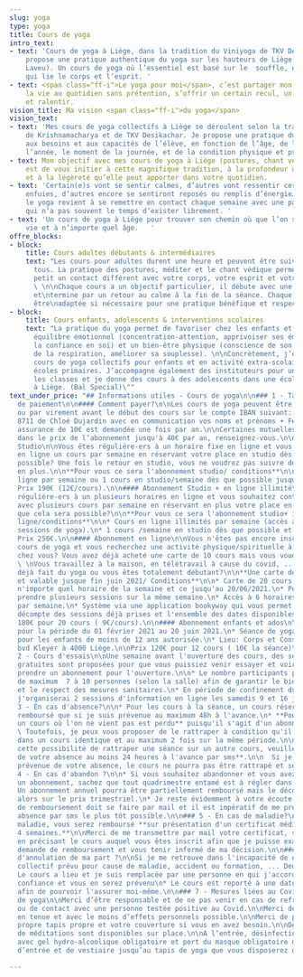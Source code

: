 ```yaml
---
slug: yoga
type: yoga
title: Cours de yoga
intro_text:
- text: 'Cours de yoga à Liège, dans la tradition du Viniyoga de TKV Desikachar. Je
    propose une pratique authentique du yoga sur les hauteurs de Liège (Cointe et
    Laveu). Un cours de yoga où l’essentiel est basé sur le  souffle, une respiration
    qui lie le corps et l’esprit. '
- text: <span class="ff-i">Le yoga pour moi</span>, c’est partager mon regard sur
    la vie au quotidien sans prétention, s’offrir un certain recul, un peu de hauteur
    et ralentir.
vision_title: Ma vision <span class="ff-i">du yoga</span>
vision_text:
- text: 'Mes cours de yoga collectifs à Liège se déroulent selon la tradition de l’enseignement
    de Krishnamacharya et de TKV Desikachar. Je propose une pratique du yoga qui s’adapte
    aux besoins et aux capacités de l’élève, en fonction de l’âge, de la période de
    l’année, le moment de la journée, et de la condition physique et psychique. '
- text: Mon objectif avec mes cours de yoga à Liège (postures, chant védique et méditation)
    est de vous initier à cette magnifique tradition, à la profondeur de son apport
    et à la légèreté qu’elle peut apporter dans votre quotidien.
- text: 'Certain(e)s vont se sentir calmes, d’autres vont ressentir certaines émotions
    enfuies, d’autres encore se sentiront reposés ou remplis d’énergie… Pratiquer
    le yoga revient à se remettre en contact chaque semaine avec une partie de soi
    qui n’a pas souvent le temps d’exister librement. '
- text: 'Un cours de yoga à Liège pour trouver son chemin où que l’on soit dans la
    vie et à n’importe quel âge.   '
offre_blocks:
- block:
    title: Cours adultes débutants & intermédiaires
    text: "Les cours pour adultes durent une heure et peuvent être suivis par toutes\net
      tous. La pratique des postures, méditer et le chant védique permettent petit\nà
      petit un contact différent avec votre corps, votre esprit et votre respiration.
      \ \n\nChaque cours a un objectif particulier, il débute avec une préparation
      et\ntermine par un retour au calme à la fin de la séance. Chaque posture peut
      être\nadaptée si nécessaire pour une pratique bénéfique et respectueuse."
- block:
    title: Cours enfants, adolescents & interventions scolaires
    text: "La pratique du yoga permet de favoriser chez les enfants et adolescents\nleur
      équilibre émotionnel (concentration-attention, apprivoiser ses émotions,\naugmenter
      la confiance en soi) et un bien-être physique (conscience de son corps,\nimportance
      de la respiration, améliorer sa souplesse). \n\nConcrètement, j’organise des
      cours de yoga collectifs pour enfants et en activité extra-scolaire dans\ndeux
      écoles primaires. J’accompagne également des instituteurs pour une sensibilisation\ndans
      les classes et je donne des cours à des adolescents dans une école de danse\ncontemporaine
      à Liège. (Bal Special)\""
text_under_price: "## Informations utiles - Cours de yoga\n\n### 1 - Tarifs et Modalités
  de paiement\n\n#### Comment payer?\n\nLes cours de yoga peuvent être réglés en espèces
  ou par virement avant le début des cours sur le compte IBAN suivant: BE30 0689 3991
  8711 de Chloé Dujardin avec en communication vos noms et prénoms + Fév-Juin 2021.\n\nUne
  assurance de 10€ est demandée une fois par an.\n\nCertaines mutuelles interviennent
  dans le prix de l’abonnement jusqu'à 40€ par an, renseignez-vous.\n\n#### Abonnement
  Studio\n\nVous êtes régulière-ers à un horaire fixe en ligne et vous souhaitez continuer
  en ligne un cours par semaine en réservant votre place en studio dès que cela sera
  possible? Une fois le retour en studio, vous ne voudrez pas suivre de cours en ligne
  en plus.\n\n**Pour vous ce sera l'abonnement studio/ conditions**\n\n* 1 cours en
  ligne par semaine ou 1 cours en studio/semaine dès que possible jusqu’au 20/06/2021.\n*
  Prix 190€ (12€/cours).\n\n#### Abonnement Studio + en ligne illimité\n\nVous êtes
  régulière-ers à un plusieurs horaires en ligne et vous souhaitez continuer en ligne
  avec plusieurs cours par semaine en réservant en plus votre place en studio dès
  que cela sera possible?\n\n**Pour vous ce sera l'abonnement studio+ illimité en
  ligne/conditions**\n\n* Cours en ligne illimités par semaine (accès à près de 80
  sessions de yoga).\n* 1 cours /semaine en studio dès que possible et jusqu'au 20/06/2021.\n*
  Prix 250€.\n\n#### Abonnement en ligne\n\nVous n'êtes pas encore inscrit.es à mes
  cours de yoga et vous recherchez une activité physique/spirituelle à pratiquer de
  chez vous? Vous avez déjà acheté une carte de 10 cours mais vous voudriez prolonger?
  \ \nVous travaillez à la maison, en télétravail à cause du covid, ...  \nVous avez
  déjà fait du yoga ou vous êtes totalement débutant?\n\n**Une carte de 20 cours activée
  et valable jusque fin juin 2021/ Conditions**\n\n* Carte de 20 cours à prendre à
  n'importe quel horaire de la semaine et ce jusqu'au 20/06/2021.\n* Possibilité de
  prendre plusieurs sessions sur la même semaine.\n* Accès à 6 horaires différents
  par semaine.\n* Système via une application bookyway qui vous permet de suivre le
  décompte des sessions déjà prises et l'ensemble des dates disponibles.\n\n**Prix**
  180€ pour 20 cours ( 9€/cours).\n\n#### Abonnement enfants et ados\n\n* Abonnement
  pour la période du 01 février 2021 au 20 juin 2021.\n* Séance de yoga en studio
  pour les enfants de moins de 12 ans autorisée.\n* Lieu: Corps et Conscience, 107
  bvd Kleyer à 4000 Liège.\n\nPrix 120€ pour 12 cours ( 10€ la séance)\n\n![](https://res.cloudinary.com/dqu7lbbhg/image/upload/c_scale,dpr_auto,q_70,w_680,f_auto/v1582188783/AdobeStock_218109710_rnla4x.jpg)\n\n###
  2 - Cours d'essais\n\nUne semaine avant l'ouverture des cours, des séances découvertes
  gratuites sont proposées pour que vous puissiez venir essayer et voir si vous souhaitez
  prendre un abonnement pour l'ouverture.\n\n* Le nombre participants par cours est
  de maximum  7 à 10 personnes (selon la salle) afin de garantir le bien-être de chacun
  et le respect des mesures sanitaires.\n* En période de confinement du au covid,
  j'organiserai 2 sessions d'information en ligne les samedis 9 et 16 janvier après-midi.\n\n![](https://res.cloudinary.com/dqu7lbbhg/image/upload/c_scale,dpr_auto,q_70,w_680,f_auto/v1584627110/AdobeStock_251503715-min_rvmb3x.jpg)\n\n###
  3 - En cas d'absence?\n\n* Pour les cours à la séance, un cours réservé ne sera
  remboursé que si je suis prévenue au maximum 48h à l'avance.\n* **Pour les abonnements,
  un cours où l'on ne vient pas est perdu** puisqu'il s'agit d'un abonnement.\n\n
  \ Toutefois, je peux vous proposer de le rattraper à condition qu'il y ait un désistement
  dans un cours identique et au maximum 2 fois sur la même période.\n\n  **Pour obtenir
  cette possibilité de rattraper une séance sur un autre cours, veuillez me prévenir
  de votre absence au moins 24 heures à l'avance par sms**.\n\n  Si je ne suis pas
  prévenue de votre absence, le cours ne pourra pas être rattrapé et sera perdu.\n\n###
  4 - En cas d'abandon ?\n\n* Si vous souhaitez abandonner et vous avez souscrits
  un abonnement, sachez que tout quadrimestre entamé est à régler dans son intégralité.\n*
  Un abonnement annuel pourra être partiellement remboursé mais le décompte se fera
  alors sur le prix trimestriel.\n* Je reste évidemment à votre écoute. Toute demande
  de remboursement doit se faire par mail et il est impératif de me prévenir de votre
  absence par sms le plus tôt possible.\n\n### 5 - En cas de maladie?\n\nEn cas de
  maladie, vous serez remboursé **sur présentation d'un certificat médical d'au moins
  4 semaines.**\n\nMerci de me transmettre par mail votre certificat, vos coordonnées,
  en précisant le cours auquel vous êtes inscrit afin que je puisse examiner votre
  demande de remboursement et vous tenir informé de ma décision.\n\n### 6 - En cas
  d'annulation de ma part ?\n\nSi je me retrouve dans l'incapacité de donner le cours
  collectif prévu pour cause de maladie, accident ou formation, ... Deux options:\n\n*
  Le cours a lieu et je suis remplacée par une personne en qui j'accorde toute ma
  confiance et vous en serez prévenu\n* Le cours est reporté à une date ultérieure
  afin de pourvoir l'assurer moi-même.\n\n### 7 - Mesures liées au Covid des studios
  de yoga\n\nMerci d’être responsable et de ne pas venir en cas de refroidissement
  ou de contact avec une personne testée positive au Covid.\n\nMerci de venir déjà
  en tenue et avec le moins d’effets personnels possible.\n\nMerci de prendre votre
  propre tapis propre et votre couverture si vous en avez besoin.\n\nDes coussins
  de méditations sont disponibles sur place.\n\nA l’entrée, désinfection des mains
  avec gel hydro-alcoolique obligatoire et port du masque obligatoire dans l’espace
  d’entrée et de vestiaire jusqu’au tapis de yoga que vous disposerez dans la salle."

---
```

